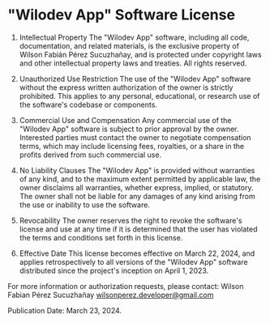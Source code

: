# "Wilodev App" Software License

1. Intellectual Property
The "Wilodev App" software, including all code, documentation, and related materials, is the exclusive property of Wilson Fabián Pérez Sucuzhañay, and is protected under copyright laws and other intellectual property laws and treaties. All rights reserved.

2. Unauthorized Use Restriction
The use of the "Wilodev App" software without the express written authorization of the owner is strictly prohibited. This applies to any personal, educational, or research use of the software's codebase or components.

3. Commercial Use and Compensation
Any commercial use of the "Wilodev App" software is subject to prior approval by the owner. Interested parties must contact the owner to negotiate compensation terms, which may include licensing fees, royalties, or a share in the profits derived from such commercial use.

4. No Liability Clauses
The "Wilodev App" is provided without warranties of any kind, and to the maximum extent permitted by applicable law, the owner disclaims all warranties, whether express, implied, or statutory. The owner shall not be liable for any damages of any kind arising from the use or inability to use the software.

5. Revocability
The owner reserves the right to revoke the software's license and use at any time if it is determined that the user has violated the terms and conditions set forth in this license.

6. Effective Date
This license becomes effective on March 22, 2024, and applies retrospectively to all versions of the "Wilodev App" software distributed since the project's inception on April 1, 2023.

For more information or authorization requests, please contact:
Wilson Fabian Pérez Sucuzhañay
[wilsonperez.developer@gmail.com](wilsonperez.developer@gmail.com)

Publication Date: March 23, 2024.

